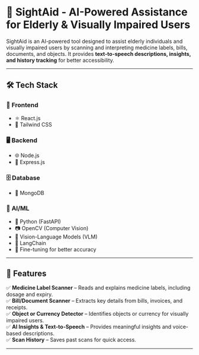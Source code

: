 # 🚀 SightAid - AI-Powered Assistance for Elderly & Visually Impaired Users  

SightAid is an AI-powered tool designed to assist elderly individuals and visually impaired users by scanning and interpreting medicine labels, bills, documents, and objects. It provides **text-to-speech descriptions, insights, and history tracking** for better accessibility.  

---

## 🛠️ Tech Stack  

### 🎨 **Frontend**  
- ⚛️ React.js  
- 🎨 Tailwind CSS  

### 🖥️ **Backend**  
- 🌐 Node.js  
- 🚀 Express.js  

### 🗄️ **Database**  
- 🍃 MongoDB  

### 🤖 **AI/ML**  
- 🐍 Python (FastAPI)  
- 📷 OpenCV (Computer Vision)  
- 🧠 Vision-Language Models (VLM)  
- 🔗 LangChain  
- 🎯 Fine-tuning for better accuracy  

---

## 🌟 Features  

✅ **Medicine Label Scanner** – Reads and explains medicine labels, including dosage and expiry.  
✅ **Bill/Document Scanner** – Extracts key details from bills, invoices, and receipts.  
✅ **Object or Currency Detector** – Identifies objects or currency for visually impaired users.  
✅ **AI Insights & Text-to-Speech** – Provides meaningful insights and voice-based descriptions.  
✅ **Scan History** – Saves past scans for quick access.  

---

